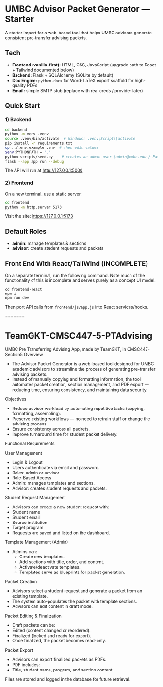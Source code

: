 # UMBC Advisor Packet Generator — Starter

A starter import for a web-based tool that helps UMBC advisors generate consistent pre‑transfer advising packets.

## Tech

- **Frontend (vanilla-first):** HTML, CSS, JavaScript (upgrade path to React + Tailwind documented below)
- **Backend:** Flask + SQLAlchemy (SQLite by default)
- **Doc Engine:** `python-docx` for Word; LaTeX export scaffold for high-quality PDFs
- **Email:** simple SMTP stub (replace with real creds / provider later)

## Quick Start

### 1) Backend
```bash
cd backend
python -m venv .venv
source .venv/bin/activate  # Windows: .venv\Scripts\activate
pip install -r requirements.txt
cp ../.env.example .env  # then edit values
$env:PYTHONPATH = "."
python scripts/seed.py    # creates an admin user (admin@umbc.edu / Passw0rd! — change it)
flask --app app run --debug
```

The API will run at http://127.0.0.1:5000

### 2) Frontend
On a new terminal, use a static server:

```bash
cd frontend
python -m http.server 5173
```
Visit the site: https://127.0.0.1:5173
## Default Roles
- **admin**: manage templates & sections
- **advisor**: create student requests and packets

## Front End With React/TailWind (INCOMPLETE)
On a separate terminal, run the following command. 
Note much of the functionality of this is incomplete and serves purely as a concept UI model. 
```
cd frontend-react
npm i
npm run dev
```
Then port API calls from `frontend/js/app.js` into React services/hooks.

=======
# TeamGKT-CMSC447-5-PTAdvising
UMBC Pre Transferring Advising App, made by TeamGKT, in CMSC447-Section5
Overview
- The Advisor Packet Generator is a web-based tool designed for UMBC academic advisors to streamline the process of generating pre-transfer advising packets.
- Instead of manually copying and formatting information, the tool automates packet creation, section management, and PDF export — reducing time, ensuring consistency, and maintaining data security.

Objectives
- Reduce advisor workload by automating repetitive tasks (copying, formatting, assembling).
- Preserve existing workflows — no need to retrain staff or change the advising process.
- Ensure consistency across all packets.
- Improve turnaround time for student packet delivery.

Functional Requirements

User Management

- Login & Logout
- Users authenticate via email and password.
- Roles: admin or advisor.
- Role-Based Access
- Admin: manages templates and sections.
- Advisor: creates student requests and packets.

Student Request Management

- Advisors can create a new student request with:
- Student name
- Student email
- Source institution
- Target program
- Requests are saved and listed on the dashboard.

Template Management (Admin)

- Admins can:
  - Create new templates.
  - Add sections with title, order, and content.
  - Activate/deactivate templates.
  - Templates serve as blueprints for packet generation.

Packet Creation

  - Advisors select a student request and generate a packet from an existing template.
  - The system auto-populates the packet with template sections.
  - Advisors can edit content in draft mode.

Packet Editing & Finalization

  - Draft packets can be:
  - Edited (content changed or reordered).
  - Finalized (locked and ready for export).
  - Once finalized, the packet becomes read-only.

Packet Export
  - Advisors can export finalized packets as PDFs.
  - PDF includes:
  - Title, student name, program, and section content.

Files are stored and logged in the database for future retrieval.
